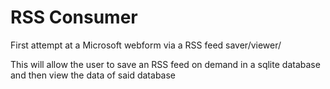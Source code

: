 # RSS Consumer

First attempt at a Microsoft webform via a RSS feed saver/viewer/

This will allow the user to save an RSS feed on demand in a sqlite database and then view the data of said database